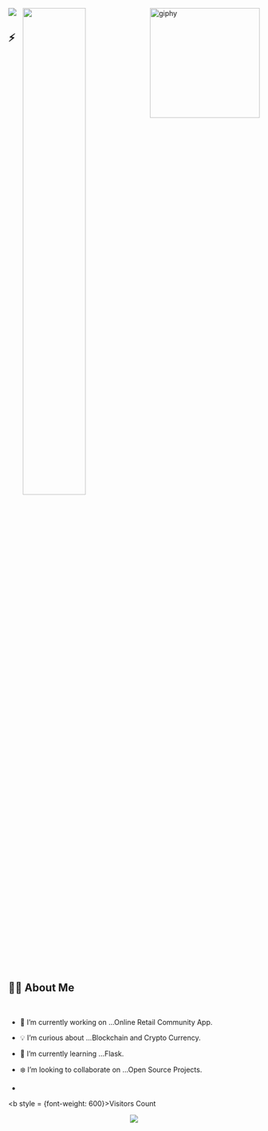 <!--suppress HtmlDeprecatedAttribute -->
[<img align='right' src="https://media.giphy.com/media/M9gbBd9nbDrOTu1Mqx/giphy.gif" width="220" alt="giphy">](https://t.me/mogambo_odin)
<img src="https://readme-typing-svg.herokuapp.com?font=Architects+Daughter&color=22EBF7&size=25&center=false&lines=hey!+its+Mogambo;Full+stack+web+developer...;Data+Python+Enthusiast...;Tech+Blogger...;Active+Open+Source+Contributor..."/>
<img src="https://user-images.githubusercontent.com/89788120/167628634-549d2bdd-609e-4275-85af-1e1974da64ca.gif" width="50%" align="right" />

## ⚡🙋‍♂️ About Me

</br>

- 🔧 I’m currently working on ...Online Retail Community App.

- 💡 I’m curious about ...Blockchain and Crypto Currency.
- 📖 I’m currently learning ...Flask.
- ❄️ I’m looking to collaborate on ...Open Source Projects.
- <div align="center">
 <b style = {font-weight: 600}>Visitors Count</b>

<p align="center"><img align="center" src="https://profile-counter.glitch.me/{Mogambo-Xd}/count.svg" /></p> 
<br>
</div>

